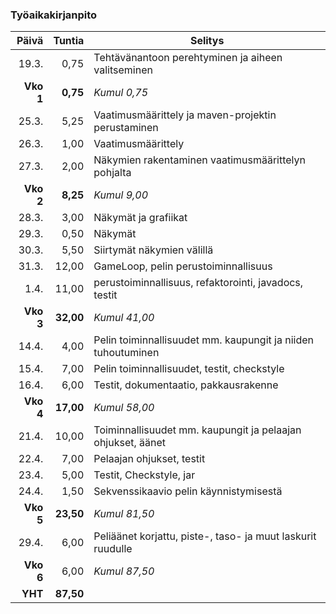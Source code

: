 ### Työaikakirjanpito

|Päivä    |Tuntia   |Selitys                                                     |
|--------:|--------:|------------------------------------------------------------|
|19.3.    |0,75     |Tehtävänantoon perehtyminen ja aiheen valitseminen          |
|**Vko 1**|**0,75** |*Kumul 0,75*                                                |
|25.3.    |5,25     |Vaatimusmäärittely ja maven-projektin perustaminen          |
|26.3.    |1,00     |Vaatimusmäärittely                                          |
|27.3.    |2,00     |Näkymien rakentaminen vaatimusmäärittelyn pohjalta          |
|**Vko 2**|**8,25** |*Kumul 9,00*                                                |
|28.3.    |3,00     |Näkymät ja grafiikat                                        |
|29.3.    |0,50     |Näkymät                                                     |
|30.3.    |5,50     |Siirtymät näkymien välillä                                  |
|31.3.    |12,00    |GameLoop, pelin perustoiminnallisuus                        |
|1.4.     |11,00    |perustoiminnallisuus, refaktorointi, javadocs, testit       |
|**Vko 3**|**32,00**|*Kumul 41,00*                                               |
|14.4.    |4,00     |Pelin toiminnallisuudet mm. kaupungit ja niiden tuhoutuminen|
|15.4.    |7,00     |Pelin toiminnallisuudet, testit, checkstyle                 |
|16.4.    |6,00     |Testit, dokumentaatio, pakkausrakenne                       |
|**Vko 4**|**17,00**|*Kumul 58,00*                                               |
|21.4.    |10,00    |Toiminnallisuudet mm. kaupungit ja pelaajan ohjukset, äänet |
|22.4.    |7,00     |Pelaajan ohjukset, testit                                   |
|23.4.    |5,00     |Testit, Checkstyle, jar                                     |
|24.4.    |1,50     |Sekvenssikaavio pelin käynnistymisestä                      |
|**Vko 5**|**23,50**|*Kumul 81,50*                                               |
|29.4.    |6,00     |Peliäänet korjattu, piste-, taso- ja muut laskurit ruudulle |
|**Vko 6**|6,00     |*Kumul 87,50*                                               |
|**YHT**  |**87,50**|                                                            |
